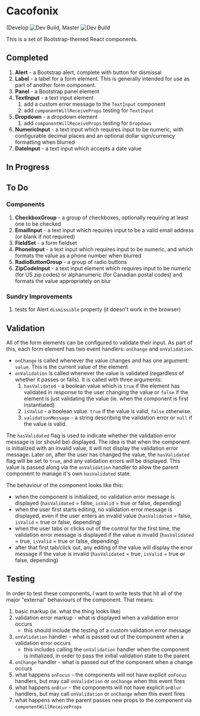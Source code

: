 Cacofonix
=========

(Develop ![Dev Build](https://travis-ci.org/Kryten0807/cacofonix.svg?branch=develop), Master ![Dev Build](https://travis-ci.org/Kryten0807/cacofonix.svg?branch=master)

This is a set of Bootstrap-themed React components.

## Completed

1. **Alert** - a Bootstrap alert, complete with button for dismissal
1. **Label** - a label for a form element. This is generally intended for use as part of another form component.
1. **Panel** - a Bootstrap panel element
1. **TextInput** - a text input element
    1. add a custom error message to the `TextInput` component
    1. add `componentWillReceiveProps` testing for `TextInput`
1. **Dropdown** - a dropdown element
    1. add `componentWillReceiveProps` testing for `Dropdown`
1. **NumericInput** - a text input which requires input to be numeric, with configurable decimal places and an optional dollar sign/currency formatting when blurred
1. **DateInput** - a text input which accepts a date value

## In Progress

## To Do

### Components

1. **CheckboxGroup** - a group of checkboxes, optionally requiring at least one to be checked
1. **EmailInput** - a text input which requires input to be a valid email address (or blank if not required)
1. **FieldSet** - a form fieldset
1. **PhoneInput** - a text input which requires input to be numeric, and which formats the value as a phone number when blurred
1. **RadioButtonGroup** - a group of radio buttons
1. **ZipCodeInput** - a text input element which requires input to be numeric (for US zip codes) or alphanumeric (for Canadian postal codes) and formats the value appropriately on blur

### Sundry Improvements

1. tests for Alert `dismissible` property (it doesn't work in the browser)

## Validation

All of the form elements can be configured to validate their input. As part of this, each form element has two event handlers: `onChange` and `onValidation`.

+ `onChange` is called whenever the value changes and has one argument: `value`. This is the current value of the element
+ `onValidation` is called whenever the value is validated (regardless of whether it passes or fails). It is called with three arguments:
    1. `hasValidated` - a boolean value which is `true` if the element has validated in response to the user changing the value or `false` if the element is just validating the value (ie. when the component is first instantiated)
    1. `isValid` - a boolean value. `true` if the value is valid, `false` otherwise.
    1. `validationMessage` - a string describing the validation error or `null` if the value is valid.

The `hasValidated` flag is used to indicate whether the validation error message is (or should be) displayed. The idea is that when the component is initialized with an invalid value, it will not display the validation error message. Later on, after the user has changed the value, the `hasValidated` flag will be set to `true`, and any validation errors will be displayed. This value is passed along via the `onValidation` handler to allow the parent component to manage it's own `hasValidated` state.

The behaviour of the component looks like this:

+ when the component is initialized, no validation error message is displayed (`hasValidated` = false, `isValid` = true or false, depending)
+ when the user first starts editing, no validation error message is displayed, even if the user enters an invalid value (`hasValidated` = false, `isValid` = true or false, depending)
+ when the user tabs or clicks out of the control for the first time, the validation error message is displayed if the value is invalid (`hasValidated` = true, `isValid` = true or false, depending)
+ after that first tab/click out, any editing of the value will display the error message if the value is invalid (`hasValidated` = true, `isValid` = true or false, depending)

## Testing

In order to test these components, I want to write tests that hit all of the major "external" behaviours of the component. That means:

1. basic markup (ie. what the thing looks like)
1. validation error markup - what is displayed when a validation error occurs
    + this should include the testing of a custom validation error message
1. `onValidation` handler - what is passed out of the component when a validation error occurs
    + this includes calling the `onValidation` handler when the component is initialized, in order to pass the initial validation state to the parent
1. `onChange` handler - what is passed out of the component when a change occurs
1. what happens `onFocus` - the components will not have explicit `onFocus` handlers, but may call `onValidation` or `onChange` when this event fires
1. what happens `onBlur` - the components will not have explicit `onBlur` handlers, but may call `onValidation` or `onChange` when this event fires
1. what happens when the parent passes new props to the component via `componentWillReceiveProps`
